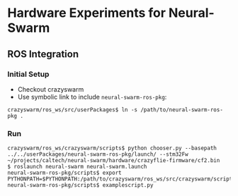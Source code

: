 # Hardware Experiments for Neural-Swarm

## ROS Integration

### Initial Setup

* Checkout crazyswarm
* Use symbolic link to include `neural-swarm-ros-pkg`: 

```
crazyswarm/ros_ws/src/userPackages$ ln -s /path/to/neural-swarm-ros-pkg .
```

### Run

```
crazyswarm/ros_ws/crazyswarm/scripts$ python chooser.py --basepath ../../userPackages/neural-swarm-ros-pkg/launch/ --stm32Fw ~/projects/caltech/neural-swarm/hardware/crazyflie-firmware/cf2.bin
$ roslaunch neural-swarm neural-swarm.launch
neural-swarm-ros-pkg/scripts$ export PYTHONPATH=$PYTHONPATH:/path/to/crazyswarm/ros_ws/src/crazyswarm/scripts
neural-swarm-ros-pkg/scripts$ examplescript.py
```

